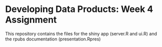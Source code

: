 # Developing Data Products: Week 4 Assignment

This repository contains the files for the shiny app (server.R and ui.R) and the rpubs documentation (presentation.Rpres)